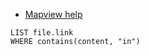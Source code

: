 - [Mapview help](https://github.com/esm7/obsidian-map-view)

```dataview
LIST file.link
WHERE contains(content, "in")
```
